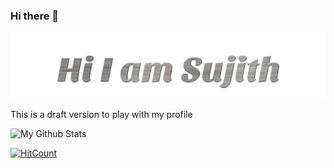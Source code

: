 ### Hi there 👋

<img src="https://raw.githubusercontent.com/sujithq/sujithq/master/Hi-I-Am-Sujith.svg" alt="Hi I Am Sujith">


This is a draft version to play with my profile

![My Github Stats][githubstats]

[githubstats]: https://github-readme-stats.vercel.app/api?username=sujithq "My Github Stats"

[![HitCount](http://hits.dwyl.com/sujithq/sujithq.svg)](http://hits.dwyl.com/sujithq/sujithq)


<!--
**sujithq/sujithq** is a ✨ _special_ ✨ repository because its `README.md` (this file) appears on your GitHub profile.

Here are some ideas to get you started:

- 🔭 I’m currently working on ...
- 🌱 I’m currently learning ...
- 👯 I’m looking to collaborate on ...
- 🤔 I’m looking for help with ...
- 💬 Ask me about ...
- 📫 How to reach me: ...
- 😄 Pronouns: ...
- ⚡ Fun fact: ...
-->
